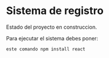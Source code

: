 <h1> Sistema de registro </h1>

Estado del proyecto en construccion.

Para ejecutar el sistema debes poner:

```este comando npm install react```
